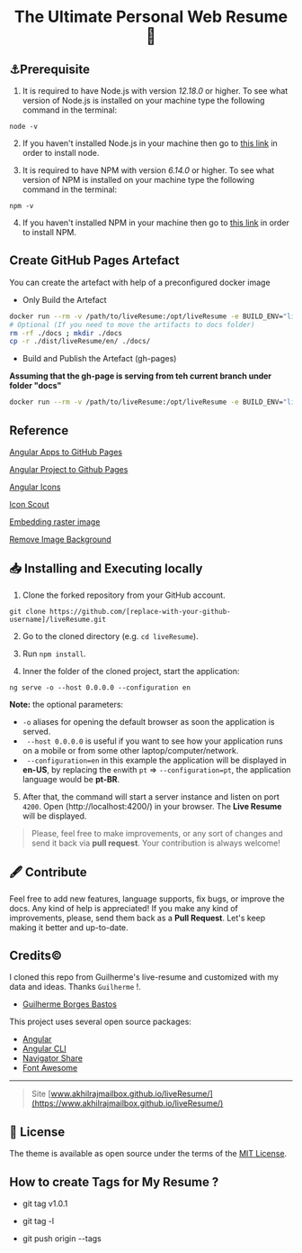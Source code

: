 <h1 align="center">
  <br>
  The Ultimate Personal Web Resume📃
  <br>
</h1>

## ⚓Prerequisite

1. It is required to have Node.js with version _12.18.0_ or higher. To see what version of Node.js is installed on your machine type the following command in the terminal:
```
node -v
```

2. If you haven't installed Node.js in your machine then go to [this link](https://nodejs.org/en/download/) in order to install node.

3. It is required to have NPM with version _6.14.0_ or higher. To see what version of NPM is installed on your machine type the following command in the terminal:
```
npm -v
```

4. If you haven't installed NPM in your machine then go to [this link](https://www.npmjs.com/get-npm) in order to install NPM.



## Create GitHub Pages Artefact

You can create the artefact with help of a preconfigured docker image

* Only Build the Artefact

```bash
docker run --rm -v /path/to/liveResume:/opt/liveResume -e BUILD_ENV="liveResume" --name myresume --hostname myresume akhilrajmailbox/liveResume:1.0.1 build
# Optional (If you need to move the artifacts to docs folder)
rm -rf ./docs ; mkdir ./docs
cp -r ./dist/liveResume/en/ ./docs/
```

* Build and Publish the Artefact (gh-pages)

**Assuming that the gh-page is serving from teh current branch under folder "docs"**

```bash
docker run --rm -v /path/to/liveResume:/opt/liveResume -e BUILD_ENV="liveResume" --name myresume --hostname myresume akhilrajmailbox/liveResume:1.0.1
```

## Reference

[Angular Apps to GitHub Pages](https://medium.com/tech-insights/how-to-deploy-angular-apps-to-github-pages-gh-pages-896c4e10f9b4)

[Angular Project to Github Pages](https://blog.bitsrc.io/deploy-your-angular-project-to-github-pages-7cbacb96f35b)

[Angular Icons](https://mdbootstrap.com/docs/angular/content/icons-list/)

[Icon Scout](https://iconscout.com/icons)

[Embedding raster image](https://bl.ocks.org/hugolpz/7a2e24688591887f75c3)

[Remove Image Background](https://www.remove.bg/)


## 📥 Installing and Executing locally

1. Clone the forked repository from your GitHub account.
```
git clone https://github.com/[replace-with-your-github-username]/liveResume.git
```

2. Go to the cloned directory (e.g. `cd liveResume`).

3. Run `npm install`.

4. Inner the folder of the cloned project, start the application:
```
ng serve -o --host 0.0.0.0 --configuration en
```
**Note:** the optional parameters:
* `-o` aliases for opening the default browser as soon the application is served.
* ` --host 0.0.0.0` is useful if you want to see how your application runs on a mobile or from some other laptop/computer/network. 
* ` --configuration=en` in this example the application will be displayed in **en-US**, by replacing the `en`with `pt` => `--configuration=pt`, the application language would be **pt-BR**. 

5. After that, the command will start a server instance and listen on port `4200`. Open (http://localhost:4200/) in your browser. The **Live Resume** will be displayed.

> Please, feel free to make improvements, or any sort of changes and send it back via **pull request**. Your contribution is always welcome!

## 🖋 Contribute

Feel free to add new features, language supports, fix bugs, or improve the docs. Any kind of help is appreciated! If you make any kind of improvements, please, send them back as a **Pull Request**. Let's keep making it better and up-to-date.


## Credits©️

I cloned this repo from Guilherme's live-resume and customized with my data and ideas. Thanks `Guilherme` !.

- [Guilherme Borges Bastos](https://github.com/guilhermeborgesbastos/live-resume)

This project uses several open source packages:

- [Angular](https://github.com/angular)
- [Angular CLI](https://cli.angular.io)
- [Navigator Share](https://www.npmjs.com/package/ng-navigator-share)
- [Font Awesome](https://fontawesome.com)

---

> Site [www.akhilrajmailbox.github.io/liveResume/](https://www.akhilrajmailbox.github.io/liveResume/)<br>


## 📝 License

The theme is available as open source under the terms of the [MIT License](https://opensource.org/licenses/MIT).


## How to create Tags for My Resume ?

* git tag v1.0.1

* git tag -l

* git push origin --tags